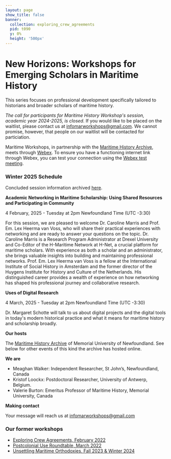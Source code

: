 ```yaml
---
layout: page
show_title: false
banner:
  collection: exploring_crew_agreements
  pid: t090
  y: 0%
  height: '500px'
---
```


# New Horizons: Workshops for Emerging Scholars in Maritime History

This series focuses on professional development specifically tailored to historians and broader scholars of maritime history.

_The call for participants for Maritime History Workshop's session, academic year 2024-2025, is closed._ If you would like to be placed on the waitlist, please contact us at [infomarworkshops@gmail.com](mailto:infomarworkshops@gmail.com). We cannot promise, however, that people on our waitlist will be contacted for particiation.

Maritime Workshops, in partnership with the [Maritime History Archive](https://mha.mun.ca/), meets through [Webex](https://www.webex.com/downloads.html). To ensure you have a functioning internet link through Webex, you can test your connection using the [Webex test meeting](https://www.webex.com/test-meeting.html).

### Winter 2025 Schedule

Concluded session information archived [here](https://maritimeworkshops.com/newhorizons/).

**Academic Networking in Maritime Scholarship: Using Shared Resources and Participating in Community**

4 February, 2025 - Tuesday at 2pm Newfoundland Time (UTC -3:30)

For this session, we are pleased to welcome Dr. Caroline Marris and Prof. Em. Lex Heerma van Voss, who will share their practical experiences with networking and are ready to answer your questions on the topic. Dr. Caroline Marris is a Research Program Administrator at Drexel University and Co-Editor of the H-Maritime Network at H-Net, a crucial platform for maritime scholars. With experience as both a scholar and an administrator, she brings valuable insights into building and maintaining professional networks. Prof. Em. Lex Heerma van Voss is a fellow at the International Institute of Social History in Amsterdam and the former director of the Huygens Institute for History and Culture of the Netherlands. His distinguished career provides a wealth of experience on how networking has shaped his professional journey and collaborative research.

**Uses of Digital Research**

4 March, 2025 - Tuesday at 2pm Newfoundland Time (UTC -3:30)

Dr. Margaret Schotte will talk to us about digital projects and the digital tools in today's modern historical practice and what it means for maritime history and scholarship broadly.

**Our hosts**

The [Maritime History Archive](https://mha.mun.ca/) of Memorial University of Newfoundland. See below for other events of this kind the archive has hosted online.

**We are**

- Meaghan Walker: Independent Researcher, St John’s, Newfoundland, Canada
- Kristof Loockx: Postdoctoral Researcher, University of Antwerp, Belgium.
- Valerie Burton: Emeritus Professor of Maritime History, Memorial University, Canada

**Making contact**

Your message will reach us at [infomarworkshops@gmail.com](mailto:infomarworkshops@gmail.com)

### Our former workshops

- [Exploring Crew Agreements, February 2022](https://crewagreementworkshop.github.io/exploring_crew_agreements/expcrewagreements)
- [Postcolonial Use Roundtable, March 2022](https://crewagreementworkshop.github.io/exploring_crew_agreements/postcolonial)
- [Unsettling Maritime Orthodoxies, Fall 2023 & Winter 2024](https://maritimeworkshops.com/orthodoxies/)
